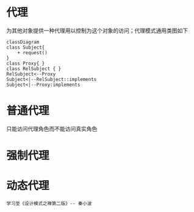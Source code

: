 
# 代理
为其他对象提供一种代理用以控制为这个对象的访问；代理模式通用类图如下
```mermaid
classDiagram
class Subject{
    + request()
}
class Proxy{ }
class RelSubject { }
RelSubject<--Proxy
Subject<|--RelSubject::implements
Subject<|--Proxy:implements
```
# 普通代理
只能访问代理角色而不能访问真实角色


# 强制代理

# 动态代理


    学习至《设计模式之禅第二版》-- 秦小波